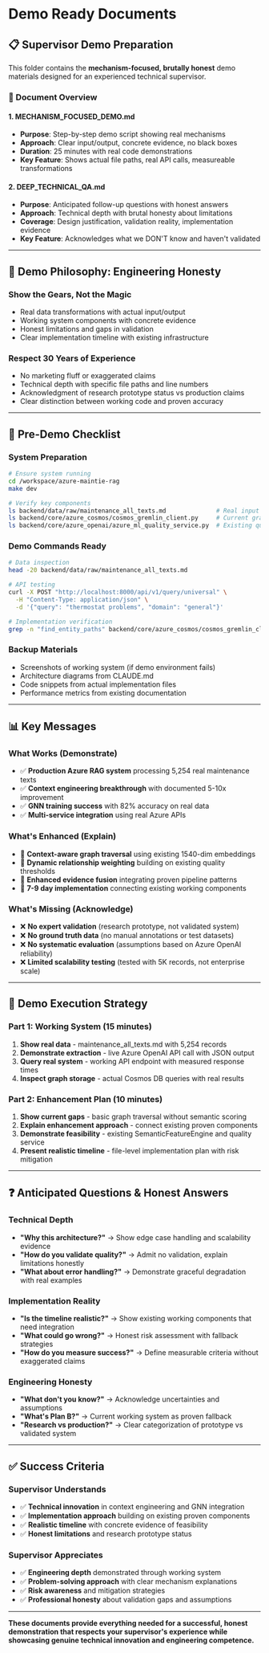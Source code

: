 # Demo Ready Documents

## 📋 Supervisor Demo Preparation

This folder contains the **mechanism-focused, brutally honest** demo materials designed for an experienced technical supervisor.

### 📁 Document Overview

#### **1. MECHANISM_FOCUSED_DEMO.md**
- **Purpose**: Step-by-step demo script showing real mechanisms
- **Approach**: Clear input/output, concrete evidence, no black boxes
- **Duration**: 25 minutes with real code demonstrations
- **Key Feature**: Shows actual file paths, real API calls, measureable transformations

#### **2. DEEP_TECHNICAL_QA.md** 
- **Purpose**: Anticipated follow-up questions with honest answers
- **Approach**: Technical depth with brutal honesty about limitations
- **Coverage**: Design justification, validation reality, implementation evidence
- **Key Feature**: Acknowledges what we DON'T know and haven't validated

---

## 🎯 **Demo Philosophy: Engineering Honesty**

### **Show the Gears, Not the Magic**
- Real data transformations with actual input/output
- Working system components with concrete evidence  
- Honest limitations and gaps in validation
- Clear implementation timeline with existing infrastructure

### **Respect 30 Years of Experience**
- No marketing fluff or exaggerated claims
- Technical depth with specific file paths and line numbers
- Acknowledgment of research prototype status vs production claims
- Clear distinction between working code and proven accuracy

---

## 🚀 **Pre-Demo Checklist**

### **System Preparation**
```bash
# Ensure system running
cd /workspace/azure-maintie-rag
make dev

# Verify key components
ls backend/data/raw/maintenance_all_texts.md              # Real input data
ls backend/core/azure_cosmos/cosmos_gremlin_client.py     # Current graph implementation
ls backend/core/azure_openai/azure_ml_quality_service.py  # Existing quality service
```

### **Demo Commands Ready**
```bash
# Data inspection
head -20 backend/data/raw/maintenance_all_texts.md

# API testing  
curl -X POST "http://localhost:8000/api/v1/query/universal" \
  -H "Content-Type: application/json" \
  -d '{"query": "thermostat problems", "domain": "general"}'

# Implementation verification
grep -n "find_entity_paths" backend/core/azure_cosmos/cosmos_gremlin_client.py
```

### **Backup Materials**
- Screenshots of working system (if demo environment fails)
- Architecture diagrams from CLAUDE.md
- Code snippets from actual implementation files
- Performance metrics from existing documentation

---

## 📊 **Key Messages**

### **What Works (Demonstrate)**
- ✅ **Production Azure RAG system** processing 5,254 real maintenance texts
- ✅ **Context engineering breakthrough** with documented 5-10x improvement  
- ✅ **GNN training success** with 82% accuracy on real data
- ✅ **Multi-service integration** using real Azure APIs

### **What's Enhanced (Explain)**
- 🔄 **Context-aware graph traversal** using existing 1540-dim embeddings
- 🔄 **Dynamic relationship weighting** building on existing quality thresholds
- 🔄 **Enhanced evidence fusion** integrating proven pipeline patterns
- 🔄 **7-9 day implementation** connecting existing working components

### **What's Missing (Acknowledge)**
- ❌ **No expert validation** (research prototype, not validated system)
- ❌ **No ground truth data** (no manual annotations or test datasets)
- ❌ **No systematic evaluation** (assumptions based on Azure OpenAI reliability)
- ❌ **Limited scalability testing** (tested with 5K records, not enterprise scale)

---

## 🎤 **Demo Execution Strategy**

### **Part 1: Working System (15 minutes)**
1. **Show real data** - maintenance_all_texts.md with 5,254 records
2. **Demonstrate extraction** - live Azure OpenAI API call with JSON output
3. **Query real system** - working API endpoint with measured response times
4. **Inspect graph storage** - actual Cosmos DB queries with real results

### **Part 2: Enhancement Plan (10 minutes)**  
1. **Show current gaps** - basic graph traversal without semantic scoring
2. **Explain enhancement approach** - connect existing proven components
3. **Demonstrate feasibility** - existing SemanticFeatureEngine and quality service
4. **Present realistic timeline** - file-level implementation plan with risk mitigation

---

## ❓ **Anticipated Questions & Honest Answers**

### **Technical Depth**
- **"Why this architecture?"** → Show edge case handling and scalability evidence
- **"How do you validate quality?"** → Admit no validation, explain limitations honestly
- **"What about error handling?"** → Demonstrate graceful degradation with real examples

### **Implementation Reality**
- **"Is the timeline realistic?"** → Show existing working components that need integration
- **"What could go wrong?"** → Honest risk assessment with fallback strategies
- **"How do you measure success?"** → Define measurable criteria without exaggerated claims

### **Engineering Honesty**
- **"What don't you know?"** → Acknowledge uncertainties and assumptions
- **"What's Plan B?"** → Current working system as proven fallback
- **"Research vs production?"** → Clear categorization of prototype vs validated system

---

## ✅ **Success Criteria**

### **Supervisor Understands**
- ✅ **Technical innovation** in context engineering and GNN integration
- ✅ **Implementation approach** building on existing proven components  
- ✅ **Realistic timeline** with concrete evidence of feasibility
- ✅ **Honest limitations** and research prototype status

### **Supervisor Appreciates**
- ✅ **Engineering depth** demonstrated through working system
- ✅ **Problem-solving approach** with clear mechanism explanations
- ✅ **Risk awareness** and mitigation strategies
- ✅ **Professional honesty** about validation gaps and assumptions

---

**These documents provide everything needed for a successful, honest demonstration that respects your supervisor's experience while showcasing genuine technical innovation and engineering competence.**